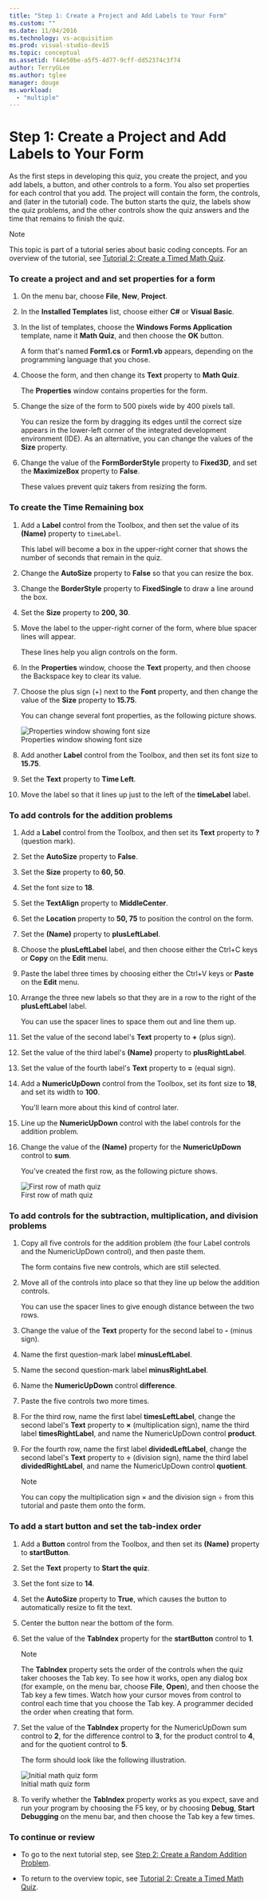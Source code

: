 ```yaml
---
title: "Step 1: Create a Project and Add Labels to Your Form"
ms.custom: ""
ms.date: 11/04/2016
ms.technology: vs-acquisition
ms.prod: visual-studio-dev15
ms.topic: conceptual
ms.assetid: f44e50be-a5f5-4d77-9cff-dd52374c3f74
author: TerryGLee
ms.author: tglee
manager: douge
ms.workload:
  - "multiple"
---
```

# Step 1: Create a Project and Add Labels to Your Form
As the first steps in developing this quiz, you create the project, and you add labels, a button, and other controls to a form. You also set properties for each control that you add. The project will contain the form, the controls, and (later in the tutorial) code. The button starts the quiz, the labels show the quiz problems, and the other controls show the quiz answers and the time that remains to finish the quiz.  

> [!NOTE]
>  This topic is part of a tutorial series about basic coding concepts. For an overview of the tutorial, see [Tutorial 2: Create a Timed Math Quiz](../ide/tutorial-2-create-a-timed-math-quiz.md).  

### To create a project and and set properties for a form  

1.  On the menu bar, choose **File**, **New**, **Project**.  

2.  In the **Installed Templates** list, choose either **C#** or **Visual Basic**.  

3.  In the list of templates, choose the **Windows Forms Application** template, name it **Math Quiz**, and then choose the **OK** button.  

     A form that's named **Form1.cs** or **Form1.vb** appears, depending on the programming language that you chose.  

4.  Choose the form, and then change its **Text** property to **Math Quiz**.  

     The **Properties** window contains properties for the form.  

5.  Change the size of the form to 500 pixels wide by 400 pixels tall.  

     You can resize the form by dragging its edges until the correct size appears in the lower-left corner of the integrated development environment (IDE). As an alternative, you can change the values of the **Size** property.  

6.  Change the value of the **FormBorderStyle** property to **Fixed3D**, and set the **MaximizeBox** property to **False**.  

     These values prevent quiz takers from resizing the form.  

### To create the Time Remaining box  

1.  Add a **Label** control from the Toolbox, and then set the value of its **(Name)** property to `timeLabel`.  

     This label will become a box in the upper-right corner that shows the number of seconds that remain in the quiz.  

2.  Change the **AutoSize** property to **False** so that you can resize the box.  

3.  Change the **BorderStyle** property to **FixedSingle** to draw a line around the box.  

4.  Set the **Size** property to **200, 30**.  

5.  Move the label to the upper-right corner of the form, where blue spacer lines will appear.  

     These lines help you align controls on the form.  

6.  In the **Properties** window, choose the **Text** property, and then choose the Backspace key to clear its value.  

7.  Choose the plus sign (+) next to the **Font** property, and then change the value of the **Size** property to **15.75**.  

     You can change several font properties, as the following picture shows.  

     ![Properties window showing font size](../ide/media/express_setfontsize.png "Express_setFontSize")  
Properties window showing font size  

8.  Add another **Label** control from the Toolbox, and then set its font size to **15.75**.  

9. Set the **Text** property to **Time Left**.  

10. Move the label so that it lines up just to the left of the **timeLabel** label.  

### To add controls for the addition problems  

1.  Add a **Label** control from the Toolbox, and then set its **Text** property to **?** (question mark).  

2.  Set the **AutoSize** property to **False**.  

3.  Set the **Size** property to **60, 50**.  

4.  Set the font size to **18**.  

5.  Set the **TextAlign** property to **MiddleCenter**.  

6.  Set the **Location** property to **50, 75** to position the control on the form.  

7.  Set the **(Name)** property to **plusLeftLabel**.  

8.  Choose the **plusLeftLabel** label, and then choose either the Ctrl+C keys or **Copy** on the **Edit** menu.  

9. Paste the label three times by choosing either the Ctrl+V keys or **Paste** on the **Edit** menu.  

10. Arrange the three new labels so that they are in a row to the right of the **plusLeftLabel** label.  

     You can use the spacer lines to space them out and line them up.  

11. Set the value of the second label's **Text** property to **+** (plus sign).  

12. Set the value of the third label's **(Name)** property to **plusRightLabel**.  

13. Set the value of the fourth label's **Text** property to **=** (equal sign).  

14. Add a **NumericUpDown** control from the Toolbox, set its font size to **18**, and set its width to **100**.  

     You'll learn more about this kind of control later.  

15. Line up the **NumericUpDown** control with the label controls for the addition problem.  

16. Change the value of the **(Name)** property for the **NumericUpDown** control to **sum**.  

     You've created the first row, as the following picture shows.  

     ![First row of math quiz](../ide/media/express_firstrow.png "Express_firstRow")  
First row of math quiz  

### To add controls for the subtraction, multiplication, and division problems  

1.  Copy all five controls for the addition problem (the four Label controls and the NumericUpDown control), and then paste them.  

     The form contains five new controls, which are still selected.  

2.  Move all of the controls into place so that they line up below the addition controls.  

     You can use the spacer lines to give enough distance between the two rows.  

3.  Change the value of the **Text** property for the second label to **-** (minus sign).  

4.  Name the first question-mark label **minusLeftLabel**.  

5.  Name the second question-mark label **minusRightLabel**.  

6.  Name the **NumericUpDown** control **difference**.  

7.  Paste the five controls two more times.  

8.  For the third row, name the first label **timesLeftLabel**, change the second label's **Text** property to **×** (multiplication sign), name the third label **timesRightLabel**, and name the NumericUpDown control **product**.  

9. For the fourth row, name the first label **dividedLeftLabel**, change the second label's **Text** property to **÷** (division sign), name the third label **dividedRightLabel**, and name the NumericUpDown control **quotient**.  

    > [!NOTE]
    >  You can copy the multiplication sign × and the division sign ÷ from this tutorial and paste them onto the form.  

### To add a start button and set the tab-index order  

1.  Add a **Button** control from the Toolbox, and then set its **(Name)** property to **startButton**.  

2.  Set the **Text** property to **Start the quiz**.  

3.  Set the font size to **14**.  

4.  Set the **AutoSize** property to **True**, which causes the button to automatically resize to fit the text.  

5.  Center the button near the bottom of the form.  

6.  Set the value of the **TabIndex** property for the **startButton** control to **1**.  

    > [!NOTE]
    >  The **TabIndex** property sets the order of the controls when the quiz taker chooses the Tab key. To see how it works, open any dialog box (for example, on the menu bar, choose **File**, **Open**), and then choose the Tab key a few times. Watch how your cursor moves from control to control each time that you choose the Tab key. A programmer decided the order when creating that form.  

7.  Set the value of the **TabIndex** property for the NumericUpDown sum control to **2**, for the difference control to **3**, for the product control to **4**, and for the quotient control to **5**.  

     The form should look like the following illustration.  

     ![Initial math quiz form](../ide/media/express_formlaidout.png "Express_FormLaidOut")  
Initial math quiz form  

8.  To verify whether the **TabIndex** property works as you expect, save and run your program by choosing the F5 key, or by choosing **Debug**, **Start Debugging** on the menu bar, and then choose the Tab key a few times.  

### To continue or review  

-   To go to the next tutorial step, see [Step 2: Create a Random Addition Problem](../ide/step-2-create-a-random-addition-problem.md).  

-   To return to the overview topic, see [Tutorial 2: Create a Timed Math Quiz](../ide/tutorial-2-create-a-timed-math-quiz.md).
